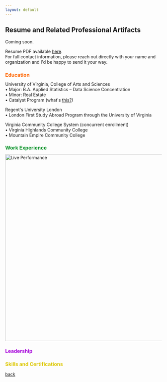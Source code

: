 ```yaml
---
layout: default
---
```


## Resume and Related Professional Artifacts

Coming soon.

<p>Resume PDF available <a href="..\assets/documents/resume_snedeker_4-25.pdf">here</a>.<br>For full contact information, please reach out directly with your name and organization and I'd be happy to send it your way.</p>

<h1 style="color:#FF6B0B; font-size:16px;">Education</h1>
University of Virginia, College of Arts and Sciences
<br>• Major: B.A. Applied Statistics – Data Science Concentration
<br>• Minor: Real Estate
<br>• Catalyst Program (what's <a href="https://catalyst.as.virginia.edu">this?</a>)

Regent's University London
<br>• London First Study Abroad Program through the University of Virginia

Virginia Community College System (concurrent enrollment)
<br>• Virginia Highlands Community College
<br>• Mountain Empire Community College

<h1 style="color:#009024; font-size:16px;">Work Experience</h1>

<!-- Live Performance Image -->
<img src="..\assets/img/scarletfeverone.png" alt="Live Performance" width="600">

<h1 style="color:#A600DA; font-size:16px;">Leadership</h1>

<h1 style="color:#DCC700; font-size:16px;">Skills and Certifications</h1>

[back](./)

